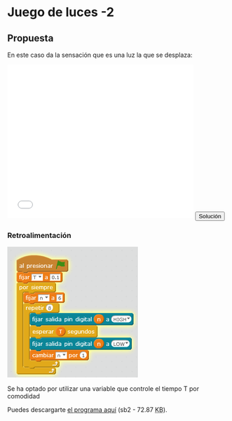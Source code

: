 
# Juego de luces -2

## Propuesta

En este caso da la sensación que es una luz la que se desplaza:

<iframe width="425" height="350" src="//www.youtube.com/embed/rFRS73GW5Y0" frameborder="0"></iframe>

<script type="text/javascript">var feedback42_93text = "Solución";</script><input type="button" name="toggle-feedback-42_93" value="Solución" class="feedbackbutton" onclick="$exe.toggleFeedback(this,false);return false" />

### Retroalimentación



<img src="img/luces2.png" width="298" height="298" />

Se ha optado por utilizar una variable que controle el tiempo T por comodidad

Puedes descargarte [el programa aquí](juegoleds2.sb2) (sb2 - 72.87 <abbr lang="en" title="KiloBytes">KB</abbr>).

